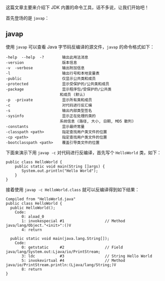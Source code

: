 这篇文章主要来介绍下 JDK 内置的命令工具，话不多说，让我们开始吧！

首先登场的是 `javap`：

## javap

使用 `javap` 可以查看 Java 字节码反编译的源文件，`javap` 的命令格式如下：

```
-help  --help  -?        输出此用法消息
-version                 版本信息
-v  -verbose             输出附加信息
-l                       输出行号和本地变量表
-public                  仅显示公共类和成员
-protected               显示受保护的/公共类和成员
-package                 显示程序包/受保护的/公共类
                        和成员 (默认)
-p  -private             显示所有类和成员
-c                       对代码进行反汇编
-s                       输出内部类型签名
-sysinfo                 显示正在处理的类的
                        系统信息 (路径, 大小, 日期, MD5 散列)
-constants               显示最终常量
-classpath <path>        指定查找用户类文件的位置
-cp <path>               指定查找用户类文件的位置
-bootclasspath <path>    覆盖引导类文件的位置
```

下面来演示下用 `javap -c` 对代码进行反编译，首先写个 `HelloWorld` 类，如下：

```
public class HelloWorld {
    public static void main(String []args) {
       System.out.println("Hello World");
    }
}
```

接着使用 `javap -c HelloWorld.class` 就可以反编译得到如下结果：

```
Compiled from "HelloWorld.java"
public class HelloWorld {
  public HelloWorld();
    Code:
       0: aload_0
       1: invokespecial #1                  // Method java/lang/Object."<init>":()V
       4: return

  public static void main(java.lang.String[]);
    Code:
       0: getstatic     #2                  // Field java/lang/System.out:Ljava/io/PrintStream;
       3: ldc           #3                  // String Hello World
       5: invokevirtual #4                  // Method java/io/PrintStream.println:(Ljava/lang/String;)V
       8: return
}
```